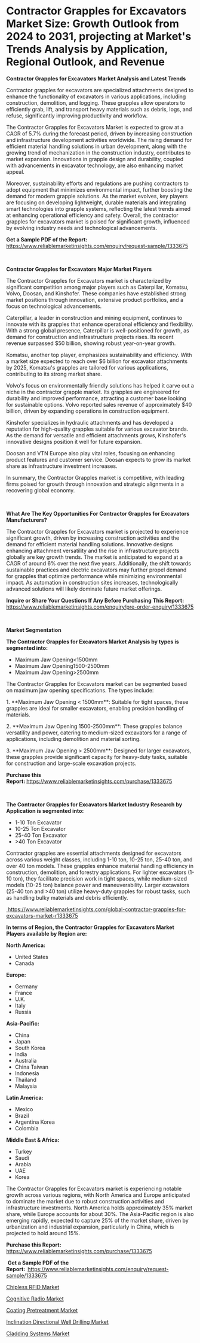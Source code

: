 <p><h1>Contractor Grapples for Excavators Market Size: Growth Outlook from 2024 to 2031, projecting at Market's Trends Analysis by Application, Regional Outlook, and Revenue</h1></p><p><strong>Contractor Grapples for Excavators Market Analysis and Latest Trends</strong></p>
<p><p>Contractor grapples for excavators are specialized attachments designed to enhance the functionality of excavators in various applications, including construction, demolition, and logging. These grapples allow operators to efficiently grab, lift, and transport heavy materials such as debris, logs, and refuse, significantly improving productivity and workflow.</p><p>The Contractor Grapples for Excavators Market is expected to grow at a CAGR of 5.7% during the forecast period, driven by increasing construction and infrastructure development activities worldwide. The rising demand for efficient material handling solutions in urban development, along with the growing trend of mechanization in the construction industry, contributes to market expansion. Innovations in grapple design and durability, coupled with advancements in excavator technology, are also enhancing market appeal.</p><p>Moreover, sustainability efforts and regulations are pushing contractors to adopt equipment that minimizes environmental impact, further boosting the demand for modern grapple solutions. As the market evolves, key players are focusing on developing lightweight, durable materials and integrating smart technologies into grapple systems, reflecting the latest trends aimed at enhancing operational efficiency and safety. Overall, the contractor grapples for excavators market is poised for significant growth, influenced by evolving industry needs and technological advancements.</p></p>
<p><strong>Get a Sample PDF of the Report:&nbsp;</strong> <a href="https://www.reliablemarketinsights.com/enquiry/request-sample/1333675?utm_campaign=1340&utm_medium=2&utm_source=Github&utm_content=ia&utm_term=03102024&utm_id=contractor-grapples-for-excavators">https://www.reliablemarketinsights.com/enquiry/request-sample/1333675</a></p>
<p>&nbsp;</p>
<p><strong>Contractor Grapples for Excavators Major Market Players</strong></p>
<p><p>The Contractor Grapples for Excavators market is characterized by significant competition among major players such as Caterpillar, Komatsu, Volvo, Doosan, and Kinshofer. These companies have established strong market positions through innovation, extensive product portfolios, and a focus on technological advancements.</p><p>Caterpillar, a leader in construction and mining equipment, continues to innovate with its grapples that enhance operational efficiency and flexibility. With a strong global presence, Caterpillar is well-positioned for growth, as demand for construction and infrastructure projects rises. Its recent revenue surpassed $50 billion, showing robust year-on-year growth.</p><p>Komatsu, another top player, emphasizes sustainability and efficiency. With a market size expected to reach over $6 billion for excavator attachments by 2025, Komatsu's grapples are tailored for various applications, contributing to its strong market share.</p><p>Volvo's focus on environmentally friendly solutions has helped it carve out a niche in the contractor grapple market. Its grapples are engineered for durability and improved performance, attracting a customer base looking for sustainable options. Volvo reported sales revenue of approximately $40 billion, driven by expanding operations in construction equipment.</p><p>Kinshofer specializes in hydraulic attachments and has developed a reputation for high-quality grapples suitable for various excavator brands. As the demand for versatile and efficient attachments grows, Kinshofer's innovative designs position it well for future expansion.</p><p>Doosan and VTN Europe also play vital roles, focusing on enhancing product features and customer service. Doosan expects to grow its market share as infrastructure investment increases.</p><p>In summary, the Contractor Grapples market is competitive, with leading firms poised for growth through innovation and strategic alignments in a recovering global economy.</p></p>
<p>&nbsp;</p>
<p><strong>What Are The Key Opportunities For Contractor Grapples for Excavators Manufacturers?</strong></p>
<p><p>The Contractor Grapples for Excavators market is projected to experience significant growth, driven by increasing construction activities and the demand for efficient material handling solutions. Innovative designs enhancing attachment versatility and the rise in infrastructure projects globally are key growth trends. The market is anticipated to expand at a CAGR of around 6% over the next five years. Additionally, the shift towards sustainable practices and electric excavators may further propel demand for grapples that optimize performance while minimizing environmental impact. As automation in construction sites increases, technologically advanced solutions will likely dominate future market offerings.</p></p>
<p><strong>Inquire or Share Your Questions If Any Before Purchasing This Report:</strong> <a href="https://www.reliablemarketinsights.com/enquiry/pre-order-enquiry/1333675?utm_campaign=1340&utm_medium=2&utm_source=Github&utm_content=ia&utm_term=03102024&utm_id=contractor-grapples-for-excavators">https://www.reliablemarketinsights.com/enquiry/pre-order-enquiry/1333675</a></p>
<p>&nbsp;</p>
<p><strong>Market Segmentation</strong></p>
<p><strong>The Contractor Grapples for Excavators Market Analysis by types is segmented into:</strong></p>
<p><ul><li>Maximum Jaw Opening<1500mm</li><li>Maximum Jaw Opening1500-2500mm</li><li>Maximum Jaw Opening>2500mm</li></ul></p>
<p><p>The Contractor Grapples for Excavators market can be segmented based on maximum jaw opening specifications. The types include: </p><p>1. **Maximum Jaw Opening < 1500mm**: Suitable for tight spaces, these grapples are ideal for smaller excavators, enabling precision handling of materials.</p><p>2. **Maximum Jaw Opening 1500-2500mm**: These grapples balance versatility and power, catering to medium-sized excavators for a range of applications, including demolition and material sorting.</p><p>3. **Maximum Jaw Opening > 2500mm**: Designed for larger excavators, these grapples provide significant capacity for heavy-duty tasks, suitable for construction and large-scale excavation projects.</p></p>
<p><strong>Purchase this Report:&nbsp;</strong><a href="https://www.reliablemarketinsights.com/purchase/1333675?utm_campaign=1340&utm_medium=2&utm_source=Github&utm_content=ia&utm_term=03102024&utm_id=contractor-grapples-for-excavators">https://www.reliablemarketinsights.com/purchase/1333675</a></p>
<p>&nbsp;</p>
<p><strong>The Contractor Grapples for Excavators Market Industry Research by Application is segmented into:</strong></p>
<p><ul><li>1-10 Ton Excavator</li><li>10-25 Ton Excavator</li><li>25-40 Ton Excavator</li><li>>40 Ton Excavator</li></ul></p>
<p><p>Contractor grapples are essential attachments designed for excavators across various weight classes, including 1-10 ton, 10-25 ton, 25-40 ton, and over 40 ton models. These grapples enhance material handling efficiency in construction, demolition, and forestry applications. For lighter excavators (1-10 ton), they facilitate precision work in tight spaces, while medium-sized models (10-25 ton) balance power and maneuverability. Larger excavators (25-40 ton and >40 ton) utilize heavy-duty grapples for robust tasks, such as handling bulky materials and debris efficiently.</p></p>
<p><a href="https://www.reliablemarketinsights.com/global-contractor-grapples-for-excavators-market-r1333675?utm_campaign=1340&utm_medium=2&utm_source=Github&utm_content=ia&utm_term=03102024&utm_id=contractor-grapples-for-excavators">&nbsp;https://www.reliablemarketinsights.com/global-contractor-grapples-for-excavators-market-r1333675</a></p>
<p><strong>In terms of Region, the Contractor Grapples for Excavators Market Players available by Region are:</strong></p>
<p>
    <p> <strong> North America: </strong>
        <ul>
            <li>United States</li>
            <li>Canada</li>
        </ul>
        </p> 
    <p> <strong> Europe: </strong>
        <ul>
            <li>Germany</li>
            <li>France</li>
            <li>U.K.</li>
            <li>Italy</li>
            <li>Russia</li>
        </ul>
        </p> 
    <p> <strong> Asia-Pacific: </strong>
        <ul>
            <li>China</li>
            <li>Japan</li>
            <li>South Korea</li>
            <li>India</li>
            <li>Australia</li>
            <li>China Taiwan</li>
            <li>Indonesia</li>
            <li>Thailand</li>
            <li>Malaysia</li>
        </ul>
        </p> 
    <p> <strong> Latin America: </strong>
        <ul>
            <li>Mexico</li>
            <li>Brazil</li>
            <li>Argentina Korea</li>
            <li>Colombia</li>
        </ul>
        </p> 
    <p> <strong> Middle East & Africa: </strong>
        <ul>
            <li>Turkey</li>
            <li>Saudi</li>
            <li>Arabia</li>
            <li>UAE</li>
            <li>Korea</li>
        </ul>
    </p>
    </p>
<p><p>The Contractor Grapples for Excavators market is experiencing notable growth across various regions, with North America and Europe anticipated to dominate the market due to robust construction activities and infrastructure investments. North America holds approximately 35% market share, while Europe accounts for about 30%. The Asia-Pacific region is also emerging rapidly, expected to capture 25% of the market share, driven by urbanization and industrial expansion, particularly in China, which is projected to hold around 15%.</p></p>
<p><strong>Purchase this Report: </strong><a href="https://www.reliablemarketinsights.com/purchase/1333675?utm_campaign=1340&utm_medium=2&utm_source=Github&utm_content=ia&utm_term=03102024&utm_id=contractor-grapples-for-excavators">https://www.reliablemarketinsights.com/purchase/1333675</a></p>
<p>&nbsp;<strong>Get a Sample PDF of the Report:&nbsp;&nbsp;</strong><a href="https://www.reliablemarketinsights.com/enquiry/request-sample/1333675?utm_campaign=1340&utm_medium=2&utm_source=Github&utm_content=ia&utm_term=03102024&utm_id=contractor-grapples-for-excavators">https://www.reliablemarketinsights.com/enquiry/request-sample/1333675</a></p>
<p><strong></strong></p>
<p><p><a href="https://www.linkedin.com/pulse/chipless-rfid-market-outlook-share-analysis-growth-trends-u4y4f?trackingId=i7V2Lfn9QWqLYrMsPFVQsw%3D%3D&utm_campaign=1340&utm_medium=2&utm_source=Github&utm_content=ia&utm_term=03102024&utm_id=contractor-grapples-for-excavators">Chipless RFID Market</a></p><p><a href="https://www.linkedin.com/pulse/global-cognitive-radio-market-size-expected-reach-cagr-73-report-g8btf?trackingId=M%2BqQOPaYRTOQq18%2F7lC%2Fyw%3D%3D&utm_campaign=1340&utm_medium=2&utm_source=Github&utm_content=ia&utm_term=03102024&utm_id=contractor-grapples-for-excavators">Cognitive Radio Market</a></p><p><a href="https://www.linkedin.com/pulse/exploring-coating-pretreatment-market-dynamics-revenue-analysis-6gtkf?trackingId=%2BRib0zOzSu2oPpDccOF4hA%3D%3D&utm_campaign=1340&utm_medium=2&utm_source=Github&utm_content=ia&utm_term=03102024&utm_id=contractor-grapples-for-excavators">Coating Pretreatment Market</a></p><p><a href="https://github.com/marloy8/Market-Research-Report-List-6/blob/main/inclination-directional-well-drilling-market.md?utm_campaign=1340&utm_medium=2&utm_source=Github&utm_content=ia&utm_term=03102024&utm_id=contractor-grapples-for-excavators">Inclination Directional Well Drilling Market</a></p><p><a href="https://www.linkedin.com/pulse/emerging-opportunities-challenges-global-cladding-systems-swvbf?trackingId=K%2FsokBqSTOe3NkNhpQ4qTQ%3D%3D&utm_campaign=1340&utm_medium=2&utm_source=Github&utm_content=ia&utm_term=03102024&utm_id=contractor-grapples-for-excavators">Cladding Systems Market</a></p></p>